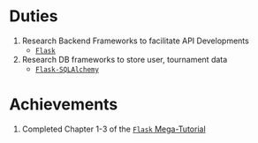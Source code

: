 # Duties
1) Research Backend Frameworks to facilitate API Developments
    - [`Flask`](http://flask.palletsprojects.com/en/1.1.x/)
2) Research DB frameworks to store user, tournament data
    - [`Flask-SQLAlchemy`](https://flask-sqlalchemy.palletsprojects.com/en/2.x/quickstart/)
# Achievements
1) Completed Chapter 1-3 of the [`Flask` Mega-Tutorial](https://blog.miguelgrinberg.com/post/the-flask-mega-tutorial-part-i-hello-world)
